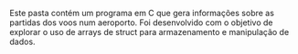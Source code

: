 Este pasta contém um programa em C que gera informações sobre as partidas dos voos num aeroporto. 
Foi desenvolvido com o objetivo de explorar o uso de arrays de struct para armazenamento e manipulação de dados.
